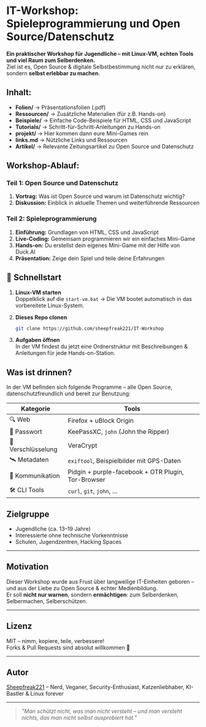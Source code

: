 # IT-Workshop: Spieleprogrammierung und Open Source/Datenschutz

**Ein praktischer Workshop für Jugendliche – mit Linux-VM, echten Tools und viel Raum zum Selberdenken.**  
Ziel ist es, Open Source & digitale Selbstbestimmung nicht nur zu erklären, sondern **selbst erlebbar zu machen**.


## Inhalt:

- **Folien/** → Präsentationsfolien (.pdf)
- **Ressourcen/** → Zusätzliche Materialien (für z.B. Hands-on) 
- **Beispiele/** → Einfache Code-Beispiele für HTML, CSS und JavaScript
- **Tutorials/** → Schritt-für-Schritt-Anleitungen zu Hands-on
- **projekt/** → Hier kommen dann eure Mini-Games rein
- **links.md** → Nützliche Links und Ressourcen
- **Artikel/** → Relevante Zeitungsartikel zu Open Source und Datenschutz

## Workshop-Ablauf:



### Teil 1: Open Source und Datenschutz

1. **Vortrag:** Was ist Open Source und warum ist Datenschutz wichtig?
2. **Diskussion:** Einblick in aktuelle Themen und weiterführende Ressourcen


### Teil 2: Spieleprogrammierung

1. **Einführung:** Grundlagen von HTML, CSS und JavaScript
2. **Live-Coding:** Gemeinsam programmieren wir ein einfaches Mini-Game
3. **Hands-on:** Du erstellst dein eigenes Mini-Game mit der Hilfe von Duck.AI
4. **Präsentation:** Zeige dein Spiel und teile deine Erfahrungen

## 🚀 Schnellstart

1. **Linux-VM starten**  
   Doppelklick auf die `start-vm.bat` → Die VM bootet automatisch in das vorbereitete Linux-System.

2. **Dieses Repo clonen**  
   ```bash
   git clone https://github.com/sheepfreak221/IT-Workshop
   ```
3. **Aufgaben öffnen**  
   In der VM findest du jetzt eine Ordnerstruktur mit Beschreibungen & Anleitungen für jede Hands-on-Station.


## Was ist drinnen?

In der VM befinden sich folgende Programme – alle Open Source, datenschutzfreundlich und bereit zur Benutzung:

| Kategorie        | Tools                                                                 |
|------------------|-----------------------------------------------------------------------|
| 🔍 Web           | Firefox + uBlock Origin                                              |
| 🔐 Passwort      | KeePassXC, `john` (John the Ripper)                                  |
| 🔏 Verschlüsselung | VeraCrypt                                                    	  |
| 🛰️ Metadaten     | `exiftool`, Beispielbilder mit GPS-Daten                             |
| 📡 Kommunikation | Pidgin + purple-facebook + OTR Plugin, Tor-Browser                   |
| 🛠 CLI Tools     | `curl`, `git`, `john`, …      					 |

## Zielgruppe

- Jugendliche (ca. 13–19 Jahre)
- Interessierte ohne technische Vorkenntnisse
- Schulen, Jugendzentren, Hacking Spaces

---

## Motivation

Dieser Workshop wurde aus Frust über langweilige IT-Einheiten geboren – und aus der Liebe zu Open Source & echter Medienbildung.  
Er soll **nicht nur warnen**, sondern **ermächtigen**: zum Selberdenken, Selbermachen, Selberschützen.

---

## Lizenz

MIT – nimm, kopiere, teile, verbessere!  
Forks & Pull Requests sind absolut willkommen 💜

---

## Autor

[Sheepfreak221](https://github.com/sheepfreak221) – Nerd, Veganer, Security-Enthusiast, Katzenliebhaber, KI-Bastler & Linux forever

---

> *"Man schützt nicht, was man nicht versteht – und man versteht nichts, das man nicht selbst ausprobiert hat."*
